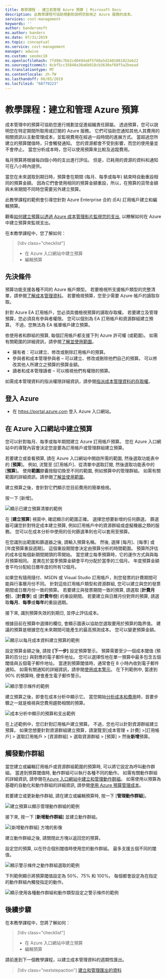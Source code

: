 ```yaml
---
title: 教學課程 - 建立和管理 Azure 預算 | Microsoft Docs
description: 此教學課程可協助規劃和說明您取用之 Azure 服務的成本。
services: cost-management
keywords: ''
author: bandersmsft
ms.author: banders
ms.date: 07/31/2019
ms.topic: conceptual
ms.service: cost-management
manager: adwise
ms.custom: seodec18
ms.openlocfilehash: 7fd98c7bb2cd049da8f5f68a5d2401081822eb22
ms.sourcegitcommit: 6cbf5cc35840a30a6b918cb3630af68f5a2beead
ms.translationtype: MT
ms.contentlocale: zh-TW
ms.lasthandoff: 08/05/2019
ms.locfileid: "68779223"
---
```

# <a name="tutorial-create-and-manage-azure-budgets"></a>教學課程：建立和管理 Azure 預算

成本管理中的預算可協助您進行規劃並促進組織責任歸屬。 透過預算，您可以說明您在特定期間所取用或訂閱的 Azure 服務。 它們可協助您通知其他人其費用的相關資訊以主動管理成本，並監視費用在經過一段時間的進展方式。 當超過您所建立的預算閾值時，只會觸發通知。 您的資源都會不受到影響，而您的使用量並不會停止。 當您分析成本時，您可以使用預算來比較及追蹤費用。

每月預算將根據每四個小時的支出進行評估。 但是，已耗用的資源的資料和通知可在八小時內提供。  

當您在未來選取到期日時，預算會在期間 (每月、每季或每年) 結束時自動重設相同的預算金額。 因為它們會使用相同的預算金額重設，所以，在預算的貨幣金額與未來期間不同時您需要另外建立預算。

此教學課程的範例會引導您針對 Azure Enterprise 合約 (EA) 訂用帳戶建立和編輯預算。

觀看[如何建立預算以透過 Azure 成本管理影片監視您的支出](https://www.youtube.com/watch?v=ExIVG_Gr45A), 以瞭解如何在 Azure 中建立預算來監視支出。


在本教學課程中，您了解如何：

> [!div class="checklist"]
> * 在 Azure 入口網站中建立預算
> * 編輯預算

## <a name="prerequisites"></a>先決條件

預算功能支援各種不同的 Azure 帳戶類型。 若要檢視所支援帳戶類型的完整清單，請參閱[了解成本管理資料](understand-cost-mgt-data.md)。 若要檢視預算，您至少需要 Azure 帳戶的讀取存取。

 針對 Azure EA 訂用帳戶，您必須具備檢視預算的讀取存取權。 若要建立及管理預算，您必須具有參與者權限。 您可以個別為 EA 訂用帳戶和資源群組建立預算。 不過，您無法為 EA 帳單帳戶建立預算。

依使用者和群組的預算, 每個訂用帳戶都支援下列 Azure 許可權 (或範圍)。 如需有關範圍的詳細資訊，請參閱[了解並使用範圍](understand-work-scopes.md)。

- 擁有者：可以建立、修改或刪除訂用帳戶的預算。
- 參與者和成本管理參與者 – 可以建立、修改或刪除他們自己的預算。 可以修改其他人所建立之預算的預算金額。
- 讀者和成本管理讀者 – 可以檢視他們有權限的預算。

如需成本管理資料的指派權限詳細資訊，請參閱[指派成本管理資料的存取權](assign-access-acm-data.md)。

## <a name="sign-in-to-azure"></a>登入 Azure

- 在 https://portal.azure.com 登入 Azure 入口網站。

## <a name="create-a-budget-in-the-azure-portal"></a>在 Azure 入口網站中建立預算

您可以針對每月、每季或每年期間建立 Azure 訂用帳戶預算。 您在 Azure 入口網站中的導覽內容會決定您是要為訂用帳戶或管理群組建立預算。

若要建立或查看預算, 請在 Azure 入口網站中開啟所需的範圍, 然後選取功能表中的 [**預算**]。 例如, 流覽至 [訂用帳戶]、從清單中選取訂閱, 然後選取功能表中的 [**預算**]。 使用**範圍**膠囊按鈕切換至不同的範圍, 例如預算中的管理群組。 如需有關範圍的詳細資訊，請參閱[了解並使用範圍](understand-work-scopes.md)。

建立預算之後，會針對它們顯示您目前費用的簡單檢視。

按一下 [新增]。

![顯示已建立預算清單的範例](./media/tutorial-acm-create-budgets/budgets01.png)

在 [**建立預算**] 視窗中, 確認顯示的範圍正確。 選擇您想要新增的任何篩選。 篩選器可讓您針對特定成本建立預算, 例如訂用帳戶中的資源群組或虛擬機器之類的服務。 您可以在成本分析中使用的任何篩選準則也可以套用至預算。

在您識別出範圍和篩選器之後, 請輸入預算名稱。 然後, 選擇 [每月]、[每季] 或 [年度預算重設週期]。 這個重設期間會決定由預算分析的時間範圍。 預算所評估的成本從每個新期間開頭的零開始。 當您建立每季預算時，它的運作方式與與每月預算相同。 差異在於當季預算金額會平均分配於當季的三個月。 年度預算金額會平均分配給日曆年度的所有12個月。

如果您有隨用隨付、MSDN 或 Visual Studio 訂用帳戶，則您發票的計費期間可能與行事曆月份不同。 針對這些訂用帳戶類型和資源群組, 您可以建立與您的發票期間或日曆月份一致的預算。 若要建立與發票期間一致的預算, 請選取 [**計費月份**]、[**計費季**] 或 [**計費年份**] 的重設期間。 若要建立與日曆月份對齊的預算, 請選取**每月**、**每季**或**每年**的重設週期。

接下來, 識別預算失效的到期日, 並停止評估成本。

根據目前在預算中選擇的欄位, 會顯示圖表以協助您選取要用於預算的臨界值。 建議的預算是根據您在未來期間可能產生的最高預測成本。 您可以變更預算金額。

![顯示以每月成本資料建立預算的範例 ](./media/tutorial-acm-create-budgets/monthly-budget01.png)

設定預算金額之後, 請按 **[下一步]** 設定預算警示。 預算需要至少一個成本閾值 (預算的百分比) 與對應的電子郵件地址。 您可以選擇性地在單一預算中最多包含五個閾值與五個電子郵件地址。 當達到預算閾值時，通常會在 8 小時內收到電子郵件通知。 如需有關通知的詳細資訊，請參閱[使用成本警示](cost-mgt-alerts-monitor-usage-spending.md)。 在下列範例中, 當達到 90% 的預算時, 便會產生電子郵件警示。

![顯示警示條件的範例](./media/tutorial-acm-create-budgets/monthly-budget-alert.png)

建立預算之後，即會在成本分析中顯示它。 當您開始[分析成本和費用](quick-acm-cost-analysis.md)時，首要步驟之一就是檢視與您費用趨勢相關的預算。

![成本分析中顯示的預算和支出範例](./media/tutorial-acm-create-budgets/cost-analysis.png)

在上述範例中，您已針對訂用帳戶建立預算。 不過，您也可以針對資源群組建立預算。 如果您想要針對資源群組建立預算，請瀏覽至[成本管理 + 計費] &gt;[訂用帳戶] &gt; 選取訂用帳戶 > [資源群組] > 選取資源群組 > [預算] > 然後**新增**預算。

## <a name="trigger-an-action-group"></a>觸發動作群組

當您建立或編輯訂用帳戶或資源群組範圍的預算時, 可以將它設定為呼叫動作群組。 當達到預算閾值時, 動作群組可以執行各種不同的動作。 如需有關動作群組的詳細資訊, 請參閱在[Azure 入口網站中建立和管理動作群組](../azure-monitor/platform/action-groups.md)。 如需使用以預算為基礎的自動化和動作群組的詳細資訊, 請參閱[使用 Azure 預算管理成本](../billing/billing-cost-management-budget-scenario.md)。

若要建立或更新動作群組, 請在建立或編輯預算時, 按一下 [**管理動作群組**]。

![建立預算以顯示管理動作群組的範例](./media/tutorial-acm-create-budgets/manage-action-groups01.png)


接下來, 按一下 [**新增動作群組**] 並建立動作群組。


![[新增動作群組] 方塊的影像](./media/tutorial-acm-create-budgets/manage-action-groups02.png)

建立動作群組之後, 請關閉此方塊以返回您的預算。

設定您的預算, 以在符合個別閾值時使用您的動作群組。 最多支援五個不同的閾值。

![顯示警示條件之動作群組選取的範例](./media/tutorial-acm-create-budgets/manage-action-groups03.png)

下列範例顯示將預算閾值設定為 50%、75% 和 100%。 每個都會設定為在指定的動作群組內觸發指定的動作。

![顯示使用各種動作群組和動作類型設定之警示條件的範例](./media/tutorial-acm-create-budgets/manage-action-groups04.png)

## <a name="next-steps"></a>後續步驟

在本教學課程中，您將了解如何：

> [!div class="checklist"]
> * 在 Azure 入口網站中建立預算
> * 編輯預算

請前進到下一個教學課程，以建立成本管理資料的週期性匯出。

> [!div class="nextstepaction"]
> [建立和管理匯出的資料](tutorial-export-acm-data.md)
